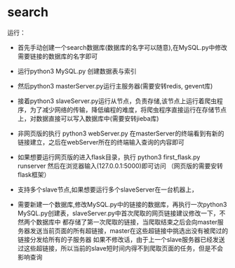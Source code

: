 # search
运行：
- 首先手动创建一个search数据库(数据库的名字可以随意),在MySQL.py中修改需要链接的数据库的名字即可
- 运行python3 MySQL.py 创建数据表与索引
    
- 然后python3 masterServer.py运行主服务器(需要安转redis, gevent库)
    
- 接着python3 slaveServer.py运行从节点，负责存储,该节点上运行着爬虫程序，为了减少网络的传输，降低编程的难度，将爬虫程序直接运行在存储节点上，对数据直接可以写入数据库中(需要安转jieba库)

- 非网页版的执行 python3 webServer.py 在masterServer的终端看到有新的链接建立，之后在webServer所在的终端输入查询的内容即可
- 如果想要运行网页版的进入flask目录，执行 python3 first_flask.py runserver 然后在浏览器输入(127.0.0.1:5000)即可访问
    （网页版的需要安转flask框架）
    
- 支持多个slave节点,如果想要运行多个slaveServer在一台机器上，
- 需要新建一个数据库,修改MySQL.py中的链接的数据库，再执行一次python3 MySQL.py创建表，slaveServer.py中首次爬取的网页链接建议修改一下，不然两个数据库中
    都存储了第一次爬取的链接，当爬取结束之后会向master服务器发送当前页面的所有超链接，master在这些超链接中挑选出没有被爬过的链接分发给所有的子服务器
    如果不修改话，由于上一个slave服务器已经发送过这些超链接，所以当前的slave短时间内得不到爬取页面的任务，但是不会影响查询
